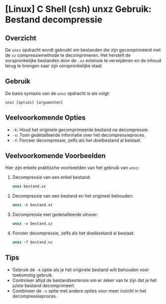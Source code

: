 # [Linux] C Shell (csh) unxz Gebruik: Bestand decompressie

## Overzicht
De `unxz` opdracht wordt gebruikt om bestanden die zijn gecomprimeerd met de `xz` compressiemethode te decomprimeren. Het herstelt de oorspronkelijke bestanden door de `.xz` extensie te verwijderen en de inhoud terug te brengen naar zijn oorspronkelijke staat.

## Gebruik
De basis syntaxis van de `unxz` opdracht is als volgt:
```
unxz [opties] [argumenten]
```

## Veelvoorkomende Opties
- `-k`: Houd het originele gecomprimeerde bestand na decompressie.
- `-v`: Toon gedetailleerde informatie over het decompressieproces.
- `-f`: Forceer decompressie, zelfs als het doelbestand al bestaat.

## Veelvoorkomende Voorbeelden
Hier zijn enkele praktische voorbeelden van het gebruik van `unxz`:

1. Decompressie van een enkel bestand:
   ```csh
   unxz bestand.xz
   ```

2. Decompressie van een bestand en het origineel behouden:
   ```csh
   unxz -k bestand.xz
   ```

3. Decompressie met gedetailleerde uitvoer:
   ```csh
   unxz -v bestand.xz
   ```

4. Forceer decompressie, zelfs als het doelbestand al bestaat:
   ```csh
   unxz -f bestand.xz
   ```

## Tips
- Gebruik de `-k` optie als je het originele bestand wilt behouden voor toekomstig gebruik.
- Controleer altijd de bestandsextensie om er zeker van te zijn dat je het juiste bestand decomprimeert.
- Combineer de `-v` optie met andere opties voor meer inzicht in het decompressieproces.